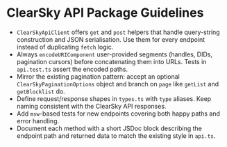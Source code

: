 # ClearSky API Package Guidelines

- `ClearSkyApiClient` offers `get` and `post` helpers that handle query-string construction and JSON serialisation. Use them for every endpoint instead of duplicating `fetch` logic.
- Always `encodeURIComponent` user-provided segments (handles, DIDs, pagination cursors) before concatenating them into URLs. Tests in `api.test.ts` assert the encoded paths.
- Mirror the existing pagination pattern: accept an optional `ClearSkyPaginationOptions` object and branch on `page` like `getList` and `getBlocklist` do.
- Define request/response shapes in `types.ts` with `type` aliases. Keep naming consistent with the ClearSky API responses.
- Add `msw`-based tests for new endpoints covering both happy paths and error handling.
- Document each method with a short JSDoc block describing the endpoint path and returned data to match the existing style in `api.ts`.
